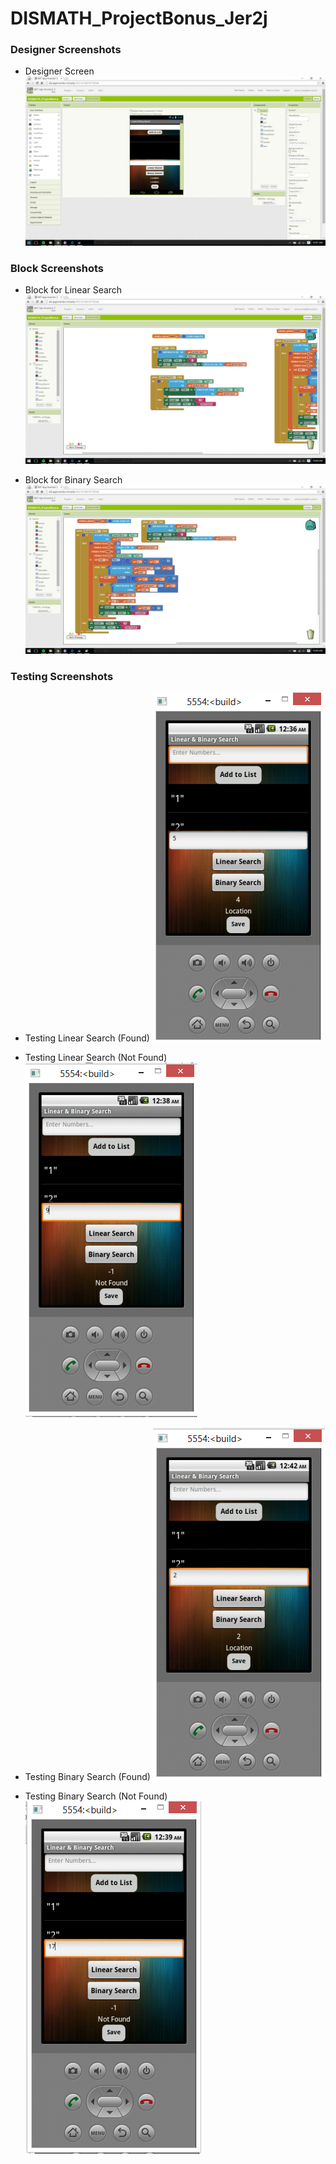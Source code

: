 # DISMATH_ProjectBonus_Jer2j

### Designer Screenshots
- Designer Screen
![ScreenShot](design.png)

### Block Screenshots
- Block for Linear Search
![ScreenShot](block.linear.png)

- Block for Binary Search
![ScreenShot](block.binary.png)

### Testing Screenshots
- Testing Linear Search (Found)
![ScreenShot](linear1.png)

- Testing Linear Search (Not Found)
![ScreenShot](linear2.png)

- Testing Binary Search (Found)
![ScreenShot](binary1.png)

- Testing Binary Search (Not Found)
![ScreenShot](binary2.png)

